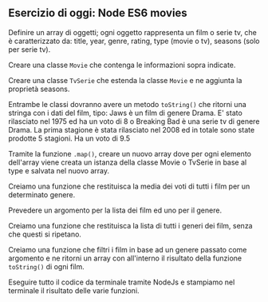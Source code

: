## Esercizio di oggi: Node ES6 movies
Definire un array di oggetti; ogni oggetto rappresenta un film o serie tv, che è caratterizzato da: title, year, genre, rating, type (movie o tv), seasons (solo per serie tv).

Creare una classe `Movie` che contenga le informazioni sopra indicate.

Creare una classe `TvSerie` che estenda la classe `Movie` e ne aggiunta la proprietà seasons.

Entrambe le classi dovranno avere un metodo `toString()` che ritorni una stringa con i dati del film, tipo: Jaws è un film di genere Drama. E' stato rilasciato nel 1975 ed ha un voto di 8 o Breaking Bad è una serie tv di genere Drama. La prima stagione è stata rilasciato nel 2008 ed in totale sono state prodotte 5 stagioni. Ha un voto di 9.5

Tramite la funzione `.map()`, creare un nuovo array dove per ogni elemento dell'array viene creata un istanza della classe Movie o TvSerie in base al type e salvata nel nuovo array.

Creiamo una funzione che restituisca la media dei voti di tutti i film per un determinato genere.

Prevedere un argomento per la lista dei film ed uno per il genere.

Creiamo una funzione che restituisca la lista di tutti i generi dei film, senza che questi si ripetano.

Creiamo una funzione che filtri i film in base ad un genere passato come argomento e ne ritorni un array con all'interno il risultato della funzione `toString()` di ogni film.

Eseguire tutto il codice da terminale tramite NodeJs e stampiamo nel terminale il risultato delle varie funzioni.
